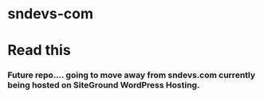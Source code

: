 # sndevs-com

<h1>Read this</h1>

<h3>Future repo.... going to move away from sndevs.com currently being hosted on SiteGround WordPress Hosting.</h3>


